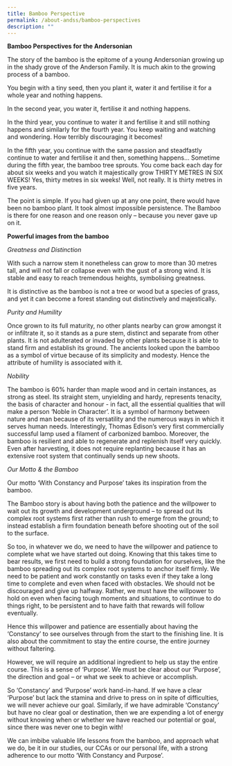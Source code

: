 ```yaml
---
title: Bamboo Perspective
permalink: /about-andss/bamboo-perspectives
description: ""
---
```






**Bamboo Perspectives for the Andersonian**

The story of the bamboo is the epitome of a young Andersonian growing up in the shady grove of the Anderson Family. It is much akin to the growing process of a bamboo.

You begin with a tiny seed, then you plant it, water it and fertilise it for a whole year and nothing happens.

In the second year, you water it, fertilise it and nothing happens.

In the third year, you continue to water it and fertilise it and still nothing happens and similarly for the fourth year. You keep waiting and watching and wondering. How terribly discouraging it becomes!

In the fifth year, you continue with the same passion and steadfastly continue to water and fertilise it and then, something happens… Sometime during the fifth year, the bamboo tree sprouts. You come back each day for about six weeks and you watch it majestically grow THIRTY METRES IN SIX WEEKS! Yes, thirty metres in six weeks! Well, not really. It is thirty metres in five years.

The point is simple. If you had given up at any one point, there would have been no bamboo plant. It took almost impossible persistence. The Bamboo is there for one reason and one reason only – because you never gave up on it.

**Powerful images from the bamboo**

*Greatness and Distinction*

With such a narrow stem it nonetheless can grow to more than 30 metres tall, and will not fall or collapse even with the gust of a strong wind. It is stable and easy to reach tremendous heights, symbolising greatness.

It is distinctive as the bamboo is not a tree or wood but a species of grass, and yet it can become a forest standing out distinctively and majestically.

*Purity and Humility*

Once grown to its full maturity, no other plants nearby can grow amongst it or infiltrate it, so it stands as a pure stem, distinct and separate from other plants. It is not adulterated or invaded by other plants because it is able to stand firm and establish its ground.
The ancients looked upon the bamboo as a symbol of virtue because of its simplicity and modesty. Hence the attribute of humility is associated with it.

*Nobility*

The bamboo is 60% harder than maple wood and in certain instances, as strong as steel. Its straight stem, unyielding and hardy, represents tenacity, the basis of character and honour - in fact, all the essential qualities that will make a person ‘Noble in Character’. It is a symbol of harmony between nature and man because of its versatility and the numerous ways in which it serves human needs. Interestingly, Thomas Edison’s very first commercially successful lamp used a filament of carbonized bamboo.
Moreover, the bamboo is resilient and able to regenerate and replenish itself very quickly. Even after harvesting, it does not require replanting because it has an extensive root system that continually sends up new shoots.

*Our Motto & the Bamboo*

Our motto ‘With Constancy and Purpose’ takes its inspiration from the bamboo.

The Bamboo story is about having both the patience and the willpower to wait out its growth and development underground – to spread out its complex root systems first rather than rush to emerge from the ground; to instead establish a firm foundation beneath before shooting out of the soil to the surface.

So too, in whatever we do, we need to have the willpower and patience to complete what we have started out doing. Knowing that this takes time to bear results, we first need to build a strong foundation for ourselves, like the bamboo spreading out its complex root systems to anchor itself firmly. We need to be patient and work constantly on tasks even if they take a long time to complete and even when faced with obstacles. We should not be discouraged and give up halfway. Rather, we must have the willpower to hold on even when facing tough moments and situations, to continue to do things right, to be persistent and to have faith that rewards will follow eventually.

Hence this willpower and patience are essentially about having the ‘Constancy’ to see ourselves through from the start to the finishing line. It is also about the commitment to stay the entire course, the entire journey without faltering.

However, we will require an additional ingredient to help us stay the entire course. This is a sense of ‘Purpose’. We must be clear about our ‘Purpose’, the direction and goal – or what we seek to achieve or accomplish.

So ‘Constancy’ and ‘Purpose’ work hand-in-hand. If we have a clear ‘Purpose’ but lack the stamina and drive to press on in spite of difficulties, we will never achieve our goal. Similarly, if we have admirable ‘Constancy’ but have no clear goal or destination, then we are expending a lot of energy without knowing when or whether we have reached our potential or goal, since there was never one to begin with!

We can imbibe valuable life lessons from the bamboo, and approach what we do, be it in our studies, our CCAs or our personal life, with a strong adherence to our motto ‘With Constancy and Purpose’.